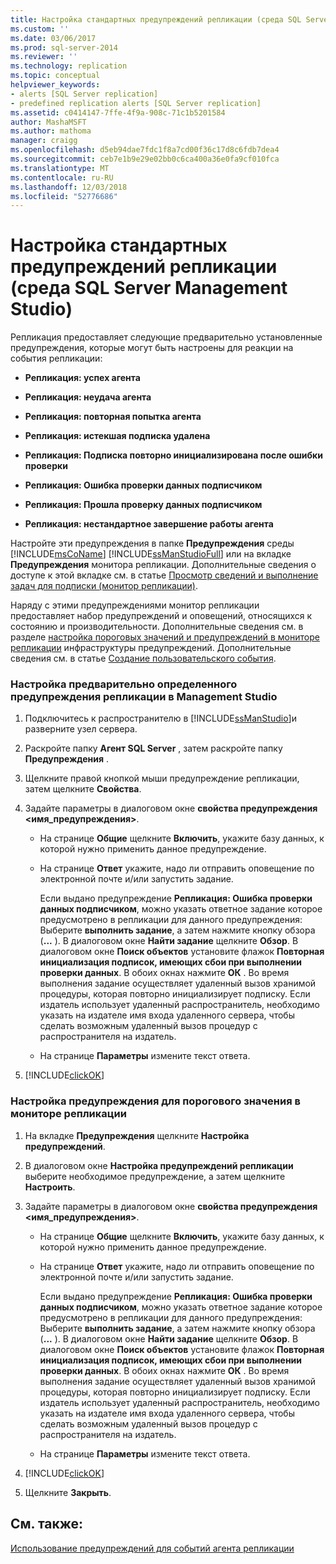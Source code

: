 ```yaml
---
title: Настройка стандартных предупреждений репликации (среда SQL Server Management Studio) | Документация Майкрософт
ms.custom: ''
ms.date: 03/06/2017
ms.prod: sql-server-2014
ms.reviewer: ''
ms.technology: replication
ms.topic: conceptual
helpviewer_keywords:
- alerts [SQL Server replication]
- predefined replication alerts [SQL Server replication]
ms.assetid: c0414147-7ffe-4f9a-908c-71c1b5201584
author: MashaMSFT
ms.author: mathoma
manager: craigg
ms.openlocfilehash: d5eb94dae7fdc1f8a7cd00f36c17d8c6fdb7dea4
ms.sourcegitcommit: ceb7e1b9e29e02bb0c6ca400a36e0fa9cf010fca
ms.translationtype: MT
ms.contentlocale: ru-RU
ms.lasthandoff: 12/03/2018
ms.locfileid: "52776686"
---
```

# <a name="configure-predefined-replication-alerts-sql-server-management-studio"></a>Настройка стандартных предупреждений репликации (среда SQL Server Management Studio)
  Репликация предоставляет следующие предварительно установленные предупреждения, которые могут быть настроены для реакции на события репликации:  
  
-   **Репликация: успех агента**  
  
-   **Репликация: неудача агента**  
  
-   **Репликация: повторная попытка агента**  
  
-   **Репликация: истекшая подписка удалена**  
  
-   **Репликация: Подписка повторно инициализирована после ошибки проверки**  
  
-   **Репликация: Ошибка проверки данных подписчиком**  
  
-   **Репликация: Прошла проверку данных подписчиком**  
  
-   **Репликация: нестандартное завершение работы агента**  
  
 Настройте эти предупреждения в папке **Предупреждения** среды [!INCLUDE[msCoName](../../../includes/msconame-md.md)] [!INCLUDE[ssManStudioFull](../../../includes/ssmanstudiofull-md.md)] или на вкладке **Предупреждения** монитора репликации. Дополнительные сведения о доступе к этой вкладке см. в статье [Просмотр сведений и выполнение задач для подписки (монитор репликации)](../monitor/view-information-and-perform-tasks-for-a-subscription-replication-monitor.md).  
  
 Наряду с этими предупреждениями монитор репликации предоставляет набор предупреждений и оповещений, относящихся к состоянию и производительности. Дополнительные сведения см. в разделе [настройка пороговых значений и предупреждений в мониторе репликации](../monitor/set-thresholds-and-warnings-in-replication-monitor.md) инфраструктуры предупреждений. Дополнительные сведения см. в статье [Создание пользовательского события](../../../ssms/agent/create-a-user-defined-event.md).  
  
### <a name="to-configure-a-predefined-replication-alert-in-management-studio"></a>Настройка предварительно определенного предупреждения репликации в Management Studio  
  
1.  Подключитесь к распространителю в [!INCLUDE[ssManStudio](../../../includes/ssmanstudio-md.md)]и разверните узел сервера.  
  
2.  Раскройте папку **Агент SQL Server** , затем раскройте папку **Предупреждения** .  
  
3.  Щелкните правой кнопкой мыши предупреждение репликации, затем щелкните **Свойства**.  
  
4.  Задайте параметры в диалоговом окне **свойства предупреждения \<имя_предупреждения>**.  
  
    -   На странице **Общие** щелкните **Включить**, укажите базу данных, к которой нужно применить данное предупреждение.  
  
    -   На странице **Ответ** укажите, надо ли отправить оповещение по электронной почте и/или запустить задание.  
  
         Если выдано предупреждение **Репликация: Ошибка проверки данных подписчиком**, можно указать ответное задание которое предусмотрено в репликации для данного предупреждения: Выберите **выполнить задание**, а затем нажмите кнопку обзора (**...** ). В диалоговом окне **Найти задание** щелкните **Обзор**. В диалоговом окне **Поиск объектов** установите флажок **Повторная инициализация подписок, имеющих сбои при выполнении проверки данных**. В обоих окнах нажмите **ОК** . Во время выполнения задание осуществляет удаленный вызов хранимой процедуры, которая повторно инициализирует подписку. Если издатель использует удаленный распространитель, необходимо указать на издателе имя входа удаленного сервера, чтобы сделать возможным удаленный вызов процедур с распространителя на издатель.  
  
    -   На странице **Параметры** измените текст ответа.  
  
5.  [!INCLUDE[clickOK](../../../includes/clickok-md.md)]  
  
### <a name="to-configure-an-alert-for-a-threshold-in-replication-monitor"></a>Настройка предупреждения для порогового значения в мониторе репликации  
  
1.  На вкладке **Предупреждения** щелкните **Настройка предупреждений**.  
  
2.  В диалоговом окне **Настройка предупреждений репликации** выберите необходимое предупреждение, а затем щелкните **Настроить**.  
  
3.  Задайте параметры в диалоговом окне **свойства предупреждения \<имя_предупреждения>**.  
  
    -   На странице **Общие** щелкните **Включить**, укажите базу данных, к которой нужно применить данное предупреждение.  
  
    -   На странице **Ответ** укажите, надо ли отправить оповещение по электронной почте и/или запустить задание.  
  
         Если выдано предупреждение **Репликация: Ошибка проверки данных подписчиком**, можно указать ответное задание которое предусмотрено в репликации для данного предупреждения: Выберите **выполнить задание**, а затем нажмите кнопку обзора (**...** ). В диалоговом окне **Найти задание** щелкните **Обзор**. В диалоговом окне **Поиск объектов** установите флажок **Повторная инициализация подписок, имеющих сбои при выполнении проверки данных**. В обоих окнах нажмите **ОК** . Во время выполнения задание осуществляет удаленный вызов хранимой процедуры, которая повторно инициализирует подписку. Если издатель использует удаленный распространитель, необходимо указать на издателе имя входа удаленного сервера, чтобы сделать возможным удаленный вызов процедур с распространителя на издатель.  
  
    -   На странице **Параметры** измените текст ответа.  
  
4.  [!INCLUDE[clickOK](../../../includes/clickok-md.md)]  
  
5.  Щелкните **Закрыть**.  
  
## <a name="see-also"></a>См. также:  
 [Использование предупреждений для событий агента репликации](../agents/use-alerts-for-replication-agent-events.md)  
  
  
